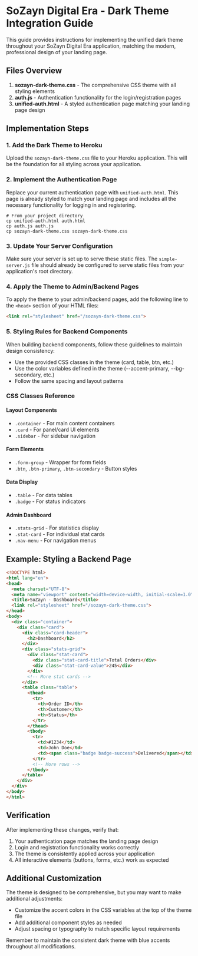 # SoZayn Digital Era - Dark Theme Integration Guide

This guide provides instructions for implementing the unified dark theme throughout your SoZayn Digital Era application, matching the modern, professional design of your landing page.

## Files Overview

1. **sozayn-dark-theme.css** - The comprehensive CSS theme with all styling elements
2. **auth.js** - Authentication functionality for the login/registration pages
3. **unified-auth.html** - A styled authentication page matching your landing page design

## Implementation Steps

### 1. Add the Dark Theme to Heroku

Upload the `sozayn-dark-theme.css` file to your Heroku application. This will be the foundation for all styling across your application.

### 2. Implement the Authentication Page

Replace your current authentication page with `unified-auth.html`. This page is already styled to match your landing page and includes all the necessary functionality for logging in and registering.

```
# From your project directory
cp unified-auth.html auth.html
cp auth.js auth.js
cp sozayn-dark-theme.css sozayn-dark-theme.css
```

### 3. Update Your Server Configuration

Make sure your server is set up to serve these static files. The `simple-server.js` file should already be configured to serve static files from your application's root directory.

### 4. Apply the Theme to Admin/Backend Pages

To apply the theme to your admin/backend pages, add the following line to the `<head>` section of your HTML files:

```html
<link rel="stylesheet" href="/sozayn-dark-theme.css">
```

### 5. Styling Rules for Backend Components

When building backend components, follow these guidelines to maintain design consistency:

- Use the provided CSS classes in the theme (card, table, btn, etc.)
- Use the color variables defined in the theme (--accent-primary, --bg-secondary, etc.)
- Follow the same spacing and layout patterns

### CSS Classes Reference

#### Layout Components
- `.container` - For main content containers
- `.card` - For panel/card UI elements
- `.sidebar` - For sidebar navigation

#### Form Elements
- `.form-group` - Wrapper for form fields
- `.btn`, `.btn-primary`, `.btn-secondary` - Button styles

#### Data Display
- `.table` - For data tables
- `.badge` - For status indicators

#### Admin Dashboard
- `.stats-grid` - For statistics display
- `.stat-card` - For individual stat cards
- `.nav-menu` - For navigation menus

## Example: Styling a Backend Page

```html
<!DOCTYPE html>
<html lang="en">
<head>
  <meta charset="UTF-8">
  <meta name="viewport" content="width=device-width, initial-scale=1.0">
  <title>SoZayn - Dashboard</title>
  <link rel="stylesheet" href="/sozayn-dark-theme.css">
</head>
<body>
  <div class="container">
    <div class="card">
      <div class="card-header">
        <h2>Dashboard</h2>
      </div>
      <div class="stats-grid">
        <div class="stat-card">
          <div class="stat-card-title">Total Orders</div>
          <div class="stat-card-value">245</div>
        </div>
        <!-- More stat cards -->
      </div>
      <table class="table">
        <thead>
          <tr>
            <th>Order ID</th>
            <th>Customer</th>
            <th>Status</th>
          </tr>
        </thead>
        <tbody>
          <tr>
            <td>#1234</td>
            <td>John Doe</td>
            <td><span class="badge badge-success">Delivered</span></td>
          </tr>
          <!-- More rows -->
        </tbody>
      </table>
    </div>
  </div>
</body>
</html>
```

## Verification

After implementing these changes, verify that:

1. Your authentication page matches the landing page design
2. Login and registration functionality works correctly
3. The theme is consistently applied across your application
4. All interactive elements (buttons, forms, etc.) work as expected

## Additional Customization

The theme is designed to be comprehensive, but you may want to make additional adjustments:

- Customize the accent colors in the CSS variables at the top of the theme file
- Add additional component styles as needed
- Adjust spacing or typography to match specific layout requirements

Remember to maintain the consistent dark theme with blue accents throughout all modifications.